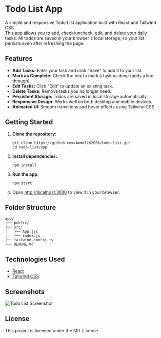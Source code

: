 # Todo List App

A simple and responsive Todo List application built with React and Tailwind CSS.  
This app allows you to add, check/uncheck, edit, and delete your daily tasks. All todos are saved in your browser's local storage, so your list persists even after refreshing the page.

## Features

- **Add Tasks:** Enter your task and click "Save" to add it to your list.
- **Mark as Complete:** Check the box to mark a task as done (adds a line-through).
- **Edit Tasks:** Click "Edit" to update an existing task.
- **Delete Tasks:** Remove tasks you no longer need.
- **Persistent Storage:** Todos are saved in local storage automatically.
- **Responsive Design:** Works well on both desktop and mobile devices.
- **Animated UI:** Smooth transitions and hover effects using Tailwind CSS.

## Getting Started

1. **Clone the repository:**
   ```
   git clone https://github.com/Anmol262006/todo-list.git
   cd todo-list/app
   ```

2. **Install dependencies:**
   ```
   npm install
   ```

3. **Run the app:**
   ```
   npm start
   ```

4. Open [http://localhost:3000](http://localhost:3000) to view it in your browser.

## Folder Structure

```
app/
├── public/
├── src/
│   ├── App.jsx
│   └── index.js
├── tailwind.config.js
└── README.md
```

## Technologies Used

- [React](https://react.dev/)
- [Tailwind CSS](https://tailwindcss.com/)

## Screenshots

![Todo List Screenshot](screenshot.png)

## License

This project is licensed under the MIT License.